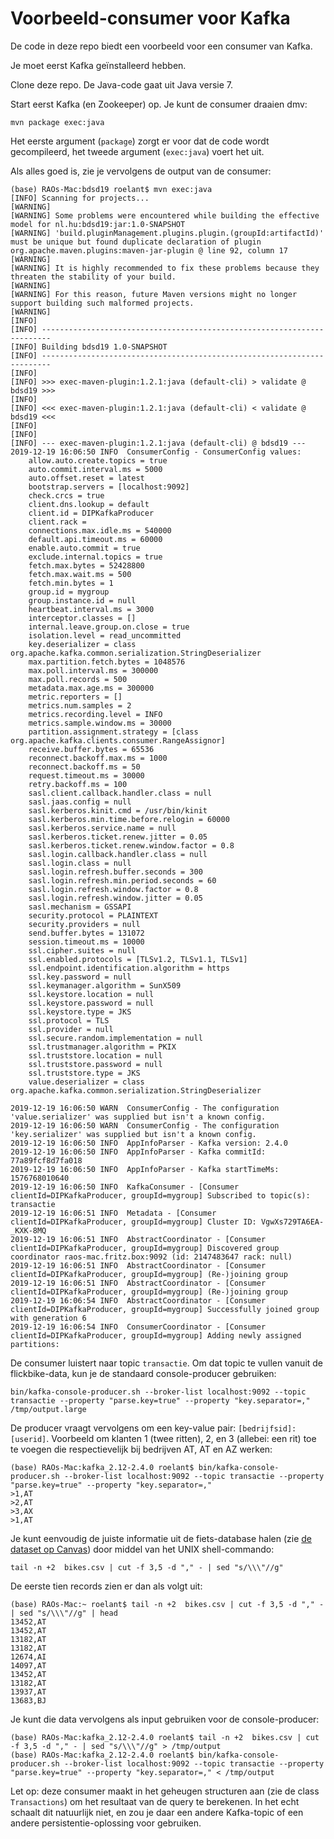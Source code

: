 # Voorbeeld-consumer voor Kafka
De code in deze repo biedt een voorbeeld voor een consumer van Kafka.

Je moet eerst Kafka geïnstalleerd hebben. 

Clone deze repo. De Java-code gaat uit Java versie 7. 

Start eerst Kafka (en Zookeeper) op. Je kunt de consumer draaien dmv:

`mvn package exec:java
`

Het eerste argument (`package`) zorgt er voor dat de code wordt gecompileerd, het tweede argument (`exec:java`) voert het uit.

Als alles goed is, zie je vervolgens de output van de consumer:

```
(base) RAOs-Mac:bdsd19 roelant$ mvn exec:java
[INFO] Scanning for projects...
[WARNING] 
[WARNING] Some problems were encountered while building the effective model for nl.hu:bdsd19:jar:1.0-SNAPSHOT
[WARNING] 'build.pluginManagement.plugins.plugin.(groupId:artifactId)' must be unique but found duplicate declaration of plugin org.apache.maven.plugins:maven-jar-plugin @ line 92, column 17
[WARNING] 
[WARNING] It is highly recommended to fix these problems because they threaten the stability of your build.
[WARNING] 
[WARNING] For this reason, future Maven versions might no longer support building such malformed projects.
[WARNING] 
[INFO] 
[INFO] ------------------------------------------------------------------------
[INFO] Building bdsd19 1.0-SNAPSHOT
[INFO] ------------------------------------------------------------------------
[INFO] 
[INFO] >>> exec-maven-plugin:1.2.1:java (default-cli) > validate @ bdsd19 >>>
[INFO] 
[INFO] <<< exec-maven-plugin:1.2.1:java (default-cli) < validate @ bdsd19 <<<
[INFO] 
[INFO] 
[INFO] --- exec-maven-plugin:1.2.1:java (default-cli) @ bdsd19 ---
2019-12-19 16:06:50 INFO  ConsumerConfig - ConsumerConfig values: 
	allow.auto.create.topics = true
	auto.commit.interval.ms = 5000
	auto.offset.reset = latest
	bootstrap.servers = [localhost:9092]
	check.crcs = true
	client.dns.lookup = default
	client.id = DIPKafkaProducer
	client.rack = 
	connections.max.idle.ms = 540000
	default.api.timeout.ms = 60000
	enable.auto.commit = true
	exclude.internal.topics = true
	fetch.max.bytes = 52428800
	fetch.max.wait.ms = 500
	fetch.min.bytes = 1
	group.id = mygroup
	group.instance.id = null
	heartbeat.interval.ms = 3000
	interceptor.classes = []
	internal.leave.group.on.close = true
	isolation.level = read_uncommitted
	key.deserializer = class org.apache.kafka.common.serialization.StringDeserializer
	max.partition.fetch.bytes = 1048576
	max.poll.interval.ms = 300000
	max.poll.records = 500
	metadata.max.age.ms = 300000
	metric.reporters = []
	metrics.num.samples = 2
	metrics.recording.level = INFO
	metrics.sample.window.ms = 30000
	partition.assignment.strategy = [class org.apache.kafka.clients.consumer.RangeAssignor]
	receive.buffer.bytes = 65536
	reconnect.backoff.max.ms = 1000
	reconnect.backoff.ms = 50
	request.timeout.ms = 30000
	retry.backoff.ms = 100
	sasl.client.callback.handler.class = null
	sasl.jaas.config = null
	sasl.kerberos.kinit.cmd = /usr/bin/kinit
	sasl.kerberos.min.time.before.relogin = 60000
	sasl.kerberos.service.name = null
	sasl.kerberos.ticket.renew.jitter = 0.05
	sasl.kerberos.ticket.renew.window.factor = 0.8
	sasl.login.callback.handler.class = null
	sasl.login.class = null
	sasl.login.refresh.buffer.seconds = 300
	sasl.login.refresh.min.period.seconds = 60
	sasl.login.refresh.window.factor = 0.8
	sasl.login.refresh.window.jitter = 0.05
	sasl.mechanism = GSSAPI
	security.protocol = PLAINTEXT
	security.providers = null
	send.buffer.bytes = 131072
	session.timeout.ms = 10000
	ssl.cipher.suites = null
	ssl.enabled.protocols = [TLSv1.2, TLSv1.1, TLSv1]
	ssl.endpoint.identification.algorithm = https
	ssl.key.password = null
	ssl.keymanager.algorithm = SunX509
	ssl.keystore.location = null
	ssl.keystore.password = null
	ssl.keystore.type = JKS
	ssl.protocol = TLS
	ssl.provider = null
	ssl.secure.random.implementation = null
	ssl.trustmanager.algorithm = PKIX
	ssl.truststore.location = null
	ssl.truststore.password = null
	ssl.truststore.type = JKS
	value.deserializer = class org.apache.kafka.common.serialization.StringDeserializer

2019-12-19 16:06:50 WARN  ConsumerConfig - The configuration 'value.serializer' was supplied but isn't a known config.
2019-12-19 16:06:50 WARN  ConsumerConfig - The configuration 'key.serializer' was supplied but isn't a known config.
2019-12-19 16:06:50 INFO  AppInfoParser - Kafka version: 2.4.0
2019-12-19 16:06:50 INFO  AppInfoParser - Kafka commitId: 77a89fcf8d7fa018
2019-12-19 16:06:50 INFO  AppInfoParser - Kafka startTimeMs: 1576768010640
2019-12-19 16:06:50 INFO  KafkaConsumer - [Consumer clientId=DIPKafkaProducer, groupId=mygroup] Subscribed to topic(s): transactie
2019-12-19 16:06:51 INFO  Metadata - [Consumer clientId=DIPKafkaProducer, groupId=mygroup] Cluster ID: VgwXs729TA6EA-_KXK-8MQ
2019-12-19 16:06:51 INFO  AbstractCoordinator - [Consumer clientId=DIPKafkaProducer, groupId=mygroup] Discovered group coordinator raos-mac.fritz.box:9092 (id: 2147483647 rack: null)
2019-12-19 16:06:51 INFO  AbstractCoordinator - [Consumer clientId=DIPKafkaProducer, groupId=mygroup] (Re-)joining group
2019-12-19 16:06:51 INFO  AbstractCoordinator - [Consumer clientId=DIPKafkaProducer, groupId=mygroup] (Re-)joining group
2019-12-19 16:06:54 INFO  AbstractCoordinator - [Consumer clientId=DIPKafkaProducer, groupId=mygroup] Successfully joined group with generation 6
2019-12-19 16:06:54 INFO  ConsumerCoordinator - [Consumer clientId=DIPKafkaProducer, groupId=mygroup] Adding newly assigned partitions: 
```

De consumer luistert naar topic `transactie`. Om dat topic te vullen vanuit de flickbike-data, kun je de standaard console-producer gebruiken:

`bin/kafka-console-producer.sh --broker-list localhost:9092 --topic transactie --property "parse.key=true" --property "key.separator=," /tmp/output.large`

De producer vraagt vervolgens om een key-value pair: `[bedrijfsid]:[userid]`. Voorbeeld om klanten 1 (twee ritten), 2, en 3 (allebei: een rit) toe te voegen die respectievelijk bij bedrijven AT, AT en AZ werken:

```
(base) RAOs-Mac:kafka_2.12-2.4.0 roelant$ bin/kafka-console-producer.sh --broker-list localhost:9092 --topic transactie --property "parse.key=true" --property "key.separator=,"
>1,AT
>2,AT
>3,AX
>1,AT
```

Je kunt eenvoudig de juiste informatie uit de fiets-database halen (zie [de dataset op Canvas](https://canvas.hu.nl/files/850822/download?download_frd=1)) door middel van het UNIX shell-commando:

```
tail -n +2  bikes.csv | cut -f 3,5 -d "," - | sed "s/\\\"//g"
```

De eerste tien records zien er dan als volgt uit:

```
(base) RAOs-Mac:~ roelant$ tail -n +2  bikes.csv | cut -f 3,5 -d "," - | sed "s/\\\"//g" | head 
13452,AT
13452,AT
13182,AT
13182,AT
12674,AI
14097,AT
13452,AT
13182,AT
13937,AT
13683,BJ
```

Je kunt die data vervolgens als input gebruiken voor de console-producer:

```
(base) RAOs-Mac:kafka_2.12-2.4.0 roelant$ tail -n +2  bikes.csv | cut -f 3,5 -d "," - | sed "s/\\\"//g" > /tmp/output
(base) RAOs-Mac:kafka_2.12-2.4.0 roelant$ bin/kafka-console-producer.sh --broker-list localhost:9092 --topic transactie --property "parse.key=true" --property "key.separator=," < /tmp/output
```

Let op: deze consumer maakt in het geheugen structuren aan (zie de class `Transactions`) om het resultaat van de query te berekenen. In het echt schaalt dit natuurlijk niet, en zou je daar een andere Kafka-topic of een andere persistentie-oplossing voor gebruiken. 

